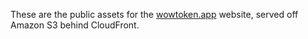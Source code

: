 These are the public assets for the [wowtoken.app](https://wowtoken.app) website, served off Amazon S3 behind CloudFront.